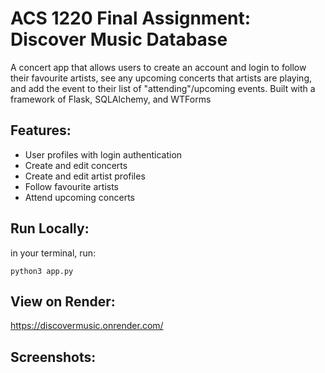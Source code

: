 # ACS 1220 Final Assignment: Discover Music Database

A concert app that allows users to create an account and login to follow their favourite artists, see any upcoming concerts that artists are playing, and add the event to their list of "attending"/upcoming events. Built with a framework of Flask, SQLAlchemy, and WTForms

## Features:

- User profiles with login authentication
- Create and edit concerts
- Create and edit artist profiles
- Follow favourite artists
- Attend upcoming concerts

## Run Locally:

in your terminal, run:

```
python3 app.py
```

## View on Render:

https://discovermusic.onrender.com/

## Screenshots:

